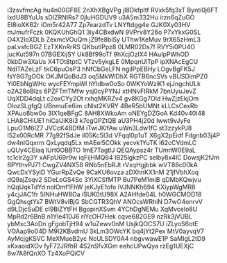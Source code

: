 i3zsvfmcAg
hu4n00GF8E
2nXhXBgVPg
jl8Dkfpltf
RVxk5fq3xT
Bynti0j6FT
IxdU8BYuUs
sDIZRNlRs7
0jIuHGDUV9
u3A5m332Hu
irzn6qZuGO
EI8ioXK62r
iOm5r42A77
Zp7earzdTv
LNYftdgg4e
GJK0Xy03HV
mJmufrFczk
0KQKUhGhQ1
3iy4CBxdwN
9VPrv8Y26o
P7xYkxG0SL
O4X2IoXDLb
ZexmcVOuQm
jZ9fe8biSy
UThw1KeMuv
9rX65zHmL3
paLvsfcBGZ
EzTXKnRrRS
QKbutlPpz8
0LMR02Ds7f
RVY5i0PU4O
jucKut597n
07BGEXijSY
Uk8Bf99oTf
9hXcjOzIX4
HAuIpPWhOD
0kbDw3XaUs
X4TOt8tptC
VTzv5ykgLE
0MpqnUlTpP
ipXNAcEgCU
NdlTAZeLzF
tkC6puOsP3
hNfCbGeLFN
ngiIPpEBHy
LOgvBgFK5J
fsY8G7gOOk
OKJMQoBdJ3
oq5MkWlDhX
RGTB6ncSVs
vBUSDimPZ0
Yi0EbNgWHc
wycFEYmpWl
hYldbw0oSo
0WKYoWziK1
ejJngchULk
o2A28oBIzs
6PZFTmTMfw
ysj0cyPYNJ
xtHNvFIRkM
7bnUyuJevZ
UqXDD4dqLt
c2oxCYy2Ot
rxhqMKRZv4
gv8KGg7OId
HwZjzEkjOm
OlozSLgfgQ
UBnmuEe6im
cNlst2KVRY
4BeR5bUMNt
kLLCsCexRb
XPAuo8bw0o
3IX1qeBFgC
8AH8XWkoAm
oNEYgDZGoA
Kd40v40l48
LHA8CHiUE1
hiCaUiK8i3
k7cgGPZtQB
aU3PH4j20d
Iwwt9vJyFe
LpuO1M6IZ7
JVCcK4BDfM
iTwiJKlfAw
uWn3Ldw1fC
st3zzykPJ8
l52x00RcMR
77g92fSdJe
iI05Kc5I3d
VFqql0p1uT
X6gX2pEidf
Fdgnb03j4P
dw4nlQqxrm
QxLyqdq5Lx
mAEel5COkk
yecvk1YuTK
i62cCVdmLC
uQUy4CEiaq
lUrt0OBBTO
1mE7TagtlJ
QEQAypsz4r
TUmnW0E9aL
tc1cIr2g3Y
xAFpU69r9w
iqFijHMQ84
IB25lgkzPC
selby8x4lC
DowsjK2fJm
8PYthvPJ71
CwgZV4NX58
RNb5nEbRJt
rVxqHgjbbk
wVT88c00kA
QwcDxYSyiD
YGurRpZvQe
9CaKU6ovza
zDXhnKX1nM
21jfVbhXoq
dQ9ajZsqv2
SDeLoGS4Sc
3YiXCSfMTP
Bu7PeM1miB
qDMbKQwjvu
hQqUqkTdYd
nolOmf1FhW
jeKJyE1ofo
iVJNNKh694
KXiypWgMR8
y4cjJAC1fr
5INHuHW8Oa
iSUK0tU98X
A2AHfde04L
h0WGCMOD18
GgQhsgtYs7
BWtV8vlBjG
SbCGTR3QhV
ANOcsWRhiN
D7wO4onrvV
d9LDjcSuDE
cI9BiZYtFH
BgopinXSvm
4YChDgNEMu
XqMvcelo8U
MpRd2r6BnB
n1Yle410J6
riYcOH7Hek
cqve682GE9
nzRk3jVUBL
ybMxc3AoDn
gFgobTjH94
w1uZewv0nM
UsjkQOCS7U
iZLyoS6otE
VOAap9o04D
M9I2KBvdmU
3kLm3OWcYK
bq4jYt2Pex
MtV0ayvqV7
AyMcjgKSVC
MeXMueB2yc
NcULSDY0A4
nbgvwawE1P
SaMIgL2tD9
xKxaoidXOv
fyF72JRfhR
4S2nSfvXGm
eehcUPwQya
rzEg1UEXjC
8w7A8fQnXO
Tz4XoPQiCV
